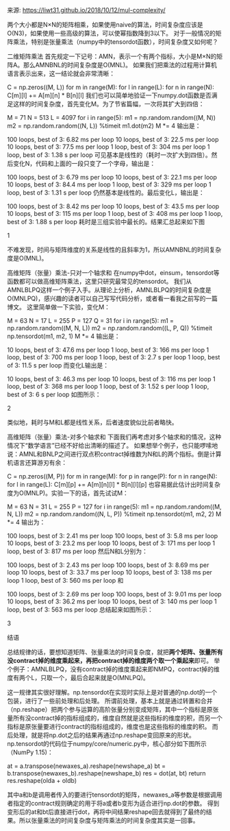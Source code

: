来源: https://liwt31.github.io/2018/10/12/mul-complexity/


两个大小都是N×N的矩阵相乘，如果使用naive的算法，时间复杂度应该是O(N3)，如果使用一些高级的算法，可以使幂指数降到3以下。
对于一般情况的矩阵乘法，特别是张量乘法（numpy中的tensordot函数），时间复杂度又如何呢？

二维矩阵乘法
首先规定一下记号：AMN，表示一个有两个指标，大小是M×N的矩阵A。那么AMNBNL的时间复杂度是O(MNL)。
如果我们把乘法的过程用计算机语言表示出来，这一结论就会非常清晰：

C = np.zeros((M, L))
for m in range(M):
    for l in range(L):
        for n in range(N):
            C[m][l] += A[m][n] * B[n][l]
我们也可以简单地验证一下numpy.dot函数是否满足这样的时间复杂度，首先变化M。为了节省篇幅，一次将其扩大到四倍：

M = 71
N = 513
L = 4097
for i in range(5):
    m1 = np.random.random((M, N))
    m2 = np.random.random((N, L))
    %timeit m1.dot(m2)
    M *= 4
输出是：

100 loops, best of 3: 6.82 ms per loop
10 loops, best of 3: 22.5 ms per loop
10 loops, best of 3: 77.5 ms per loop
1 loop, best of 3: 304 ms per loop
1 loop, best of 3: 1.38 s per loop
可见基本是线性的（耗时一次扩大到四倍）。然后变化N，代码和上面的一段只变了一个字母，输出是：

100 loops, best of 3: 6.79 ms per loop
10 loops, best of 3: 22.1 ms per loop
10 loops, best of 3: 84.4 ms per loop
1 loop, best of 3: 329 ms per loop
1 loop, best of 3: 1.31 s per loop
仍然基本是线性的。最后变化L，输出是：

100 loops, best of 3: 8.42 ms per loop
10 loops, best of 3: 43.5 ms per loop
10 loops, best of 3: 115 ms per loop
1 loop, best of 3: 408 ms per loop
1 loop, best of 3: 1.88 s per loop
耗时是三组实验中最长的。结果汇总起来如下图

1

不难发现，时间与矩阵维度的关系是线性的且斜率为1，所以AMNBNL的时间复杂度是O(MNL)。

高维矩阵（张量）乘法-只对一个轴求和
在numpy中dot，einsum，tensordot等函数都可以做高维矩阵乘法，这里只研究最常见的tensordot。
我们从AMNLBLPQ这样一个例子入手。从理论上分析，AMNLBLPQ的时间复杂度是O(MNLPQ)，感兴趣的读者可以自己写写代码分析，或者看一看我之前写的一篇博文。
这里简单做一下实验，变化M：

M = 63
N = 17
L = 255
P = 127
Q = 31
for i in range(5):
    m1 = np.random.random((M, N, L))
    m2 = np.random.random((L, P, Q))
    %timeit np.tensordot(m1, m2, 1)
    M *= 4
输出是：

10 loops, best of 3: 47.6 ms per loop
1 loop, best of 3: 166 ms per loop
1 loop, best of 3: 700 ms per loop
1 loop, best of 3: 2.7 s per loop
1 loop, best of 3: 11.5 s per loop
而变化L输出是：

10 loops, best of 3: 46.3 ms per loop
10 loops, best of 3: 116 ms per loop
1 loop, best of 3: 368 ms per loop
1 loop, best of 3: 1.52 s per loop
1 loop, best of 3: 6 s per loop
如图所示：

2

类似地，耗时与M和L都是线性关系，后者速度貌似比前者略快。

高维矩阵（张量）乘法-对多个轴求和
下面我们再考虑对多个轴求和的情况，这种情况下“数学语言”已经不好给出清晰的描述了。
如果想举个例子，也只能啰嗦地说：AMNL和BNLP之间进行双点积contract掉维数为N和L的两个指标。倒是计算机语言还算游刃有余：

C = np.zeros((M, P))
for m in range(M):
    for p in range(P):
        for n in range(N):
            for l in range(L):
                C[m][p] += A[m][n][l] * B[n][l][p]
也容易据此估计出时间复杂度为O(MNLP)。实验一下的话，首先试试M：

M = 63
N = 31
L = 255
P = 127
for i in range(5):
    m1 = np.random.random((M, N, L))
    m2 = np.random.random((N, L, P))
    %timeit np.tensordot(m1, m2, 2)
    M *= 4
输出为：

100 loops, best of 3: 2.41 ms per loop
100 loops, best of 3: 5.8 ms per loop
10 loops, best of 3: 23.2 ms per loop
10 loops, best of 3: 171 ms per loop
1 loop, best of 3: 817 ms per loop
然后N和L分别为：

100 loops, best of 3: 2.43 ms per loop
100 loops, best of 3: 8.69 ms per loop
10 loops, best of 3: 33.7 ms per loop
10 loops, best of 3: 138 ms per loop
1 loop, best of 3: 560 ms per loop
和

100 loops, best of 3: 2.69 ms per loop
100 loops, best of 3: 9.01 ms per loop
10 loops, best of 3: 36.2 ms per loop
10 loops, best of 3: 140 ms per loop
1 loop, best of 3: 563 ms per loop
总结起来如图所示：

3

结语

总结规律的话，要想知道矩阵、张量乘法的时间复杂度，就把**两个矩阵、张量所有没contract掉的维度乘起来，再把contract掉的维度两个取一个乘起来**即可。
举个例子：AMNLBLPQ，没有contract掉的维度乘起来即NMPQ，contract掉的维度有两个L，只取一个，最后合起来就是O(MNLPQ)。

这一规律其实很好理解。np.tensordot在实现时实际上是对普通的np.dot的一个包装，进行了一些前处理和后处理。
所谓前处理，基本上就是通过转置和合并（np.reshape）把两个参与运算的高阶张量分别变成矩阵，其中一个指标是原张量所有没contract掉的指标组成的，维度自然就是这些指标的维度的积，而另一个指标是原张量要进行contract的指标组成的，维度也是这些指标的维度的积。
而后处理，就是将np.dot之后的结果再通过np.reshape变回原来的形状。np.tensordot的代码位于numpy/core/numeric.py中，核心部分如下图所示（NumPy 1.15)：

at = a.transpose(newaxes_a).reshape(newshape_a)
bt = b.transpose(newaxes_b).reshape(newshape_b)
res = dot(at, bt)
return res.reshape(olda + oldb)

其中a和b是调用者传入的要进行tensordot的矩阵，newaxes_a等参数是根据调用者指定的contract规则确定的用于将a或者b变形为适合进行np.dot的参数。
得到变形后的at和bt后直接进行dot，再将中间结果reshape回去就得到了最终的结果。所以张量乘法的时间复杂度与矩阵乘法的时间复杂度其实是一回事。
